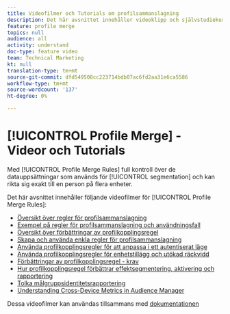 ```yaml
---
title: Videofilmer och Tutorials om profilsammanslagning
description: Det här avsnittet innehåller videoklipp och självstudiekurser för profilsammanfogningsfunktioner, som regler för profilsammanfogning.
feature: profile merge
topics: null
audience: all
activity: understand
doc-type: feature video
team: Technical Marketing
kt: null
translation-type: tm+mt
source-git-commit: dfd549508cc223714bdb07ac6fd2aa31e6ca5586
workflow-type: tm+mt
source-wordcount: '137'
ht-degree: 0%

---
```



# [!UICONTROL Profile Merge] - Videor och Tutorials

Med [!UICONTROL Profile Merge Rules] full kontroll över de datauppsättningar som används för [!UICONTROL segmentation] och kan rikta sig exakt till en person på flera enheter.

Det här avsnittet innehåller följande videofilmer för [!UICONTROL Profile Merge Rules]:

* [Översikt över regler för profilsammanslagning](overview-of-profile-merge-rules.md)
* [Exempel på regler för profilsammanslagning och användningsfall](profile-merge-rule-examples-and-use-cases.md)
* [Översikt över förbättringar av profilkopplingsregel](overview-of-profile-merge-rule-enhancements.md)
* [Skapa och använda enkla regler för profilsammanslagning](creating-and-using-simple-profile-merge-rules.md)
* [Använda profilkopplingsregler för att anpassa i ett autentiserat läge](using-profile-merge-rules-to-personalize-in-an-authenticated-state.md)
* [Använda profilkopplingsregler för enhetstillägg och utökad räckvidd](using-profile-merge-rules-for-device-extension-and-increased-reach.md)
* [Förbättringar av profilkopplingsregel - krav](profile-merge-rule-enhancements-pre-requisites.md)
* [Hur profilkopplingsregel förbättrar effektsegmentering, aktivering och rapportering](how-profile-merge-rule-enhancements-impact-segmentation-activation-and-reporting.md)
* [Tolka målgruppsidentitetsrapportering](interpret-audience-identity-reporting.md)
* [Understanding Cross-Device Metrics in Audience Manager](understanding-cross-device-metrics-in-audience-manager.md)

Dessa videofilmer kan användas tillsammans med [dokumentationen](https://docs.adobe.com/help/en/audience-manager/user-guide/features/profile-merge-rules/merge-rules-overview.html)
